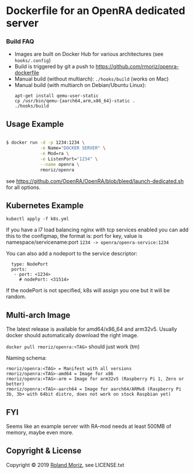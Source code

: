 # Dockerfile for an OpenRA dedicated server

### Build FAQ

  - Images are built on Docker Hub for various architectures (see `hooks/.config`)
  - Build is triggered by git a push to https://github.com/rmoriz/openra-dockerfile
  - Manual build (without multiarch): `./hooks/build` (works on Mac)
  - Manual build (with multiarch on Debian/Ubuntu Linux):
    ```shell
    apt-get install qemu-user-static
    cp /usr/bin/qemu-{aarch64,arm,x86_64}-static .
    ./hooks/build
    ```

## Usage Example
```sh

$ docker run -d -p 1234:1234 \
             -e Name="DOCKER SERVER" \
             -e Mod=ra \
             -e ListenPort="1234" \
             --name openra \
             rmoriz/openra

```

see https://github.com/OpenRA/OpenRA/blob/bleed/launch-dedicated.sh for all options.

## Kubernetes Example

```
kubectl apply -f k8s.yml
```
If you have a l7 load balancing nginx with tcp services enabled you can add this to the configmap, the format is: port for key, value is namespace/servicename:port
`1234 -> openra/openra-service:1234`

You can also add a nodeport to the service descriptor:
```
  type: NodePort
  ports:
   - port: <1234>
     # nodePort: <31514>
```
If the nodePort is not specified, k8s will assign you one but it will be random.

## Multi-arch Image

The latest release is available for amd64/x86_64 and arm32v5. Usually docker
should automatically download the right image.

`docker pull rmoriz/openra:<TAG>` should just work (tm)


Naming schema:

```
rmoriz/openra:<TAG> = Manifest with all versions
rmoriz/openra:<TAG>-amd64 = Image for x86
rmoriz/openra:<TAG>-arm = Image for arm32v5 (Raspberry Pi 1, Zero or better)
rmoriz/openra:<TAG>-aarch64 = Image for aarch64/ARMv8 (Raspberry Pi 3b, 3b+ with 64bit distro, does not work on stock Raspbian yet)
```

## FYI

Seems like an example server with RA-mod needs at least 500MB of memory, maybe even more.


## Copyright & License

Copyright © 2019 [Roland Moriz](https://roland.io), see LICENSE.txt
